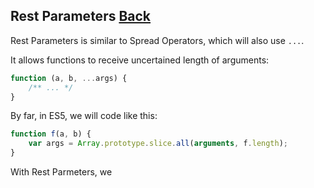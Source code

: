 ## Rest Parameters [Back](./../es6.md)

Rest Parameters is similar to Spread Operators, which will also use `...`.

It allows functions to receive uncertained length of arguments:

```js
function (a, b, ...args) {
    /** ... */
}
```

By far, in ES5, we will code like this:

```js
function f(a, b) {
    var args = Array.prototype.slice.all(arguments, f.length);
}
```

With Rest Parmeters, we
